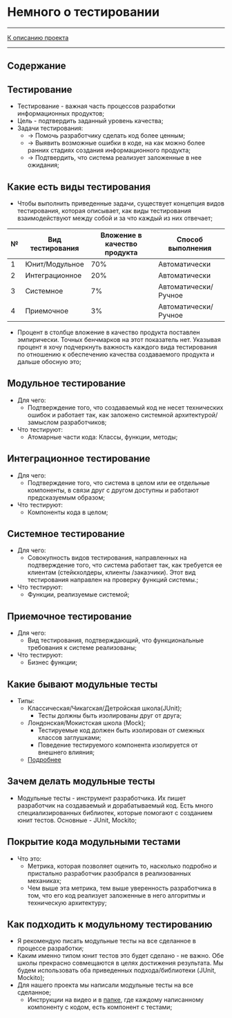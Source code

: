 # Немного о тестировании
****
[К описанию проекта](../../../../../../../README.md)
**** 
## Содержание


## Тестирование
* Тестирование - важная часть процессов разработки информационных продуктов;
* Цель - подтвердить заданный уровень качества;
* Задачи тестирования:
  * -> Помочь разработчику сделать код более ценным; 
  * -> Выявить возможные ошибки в коде, на как можно более ранних стадиях создания 
информационного продукта;
  * -> Подтвердить, что система реализует заложенные в нее ожидания;

## Какие есть виды тестирования
*  Чтобы выполнить приведенные задачи, существует концепция видов 
тестирования, которая описывает, как виды тестирования взаимодействуют 
между собой и за что каждый из них отвечает; 

| № | Вид тестирования | Вложение в качество продукта | Способ выполнения    |
|---|------------------|------------------------------|----------------------|
| 1 | Юнит/Модульное   | 70%                          | Автоматически        |
| 2 | Интеграционное   | 20%                          | Автоматически        |
| 3 | Системное        | 7%                           | Автоматически/Ручное |
| 4 | Приемочное       | 3%                           | Автоматически/Ручное |

* Процент в столбце вложение в качество продукта поставлен эмпирически. Точных
бенчмарков на этот показатель нет. Указывая процент я хочу подчеркнуть важность
каждого вида тестирования по отношению к обеспечению качества создаваемого 
продукта и дальше обосную это;

## Модульное тестирование
* Для чего:
  * Подтверждение того, что создаваемый код не несет технических ошибок и 
  работает так, как заложено системной архитектурой/замыслом разработчиков;
* Что тестируют:
  * Атомарные части кода: Классы, функции, методы;

## Интеграционное тестирование
* Для чего:
  * Подтверждение того, что система в целом или ее отдельные компоненты, 
  в связи друг с другом доступны и работают предсказуемым образом;
* Что тестируют:
  * Компоненты кода в целом;

## Системное тестирование
* Для чего:
  * Совокупность видов тестирования, направленных на подтверждение того, 
  что система работает так, как требуется ее клиентам (стейкхолдеры, клиенты
  /заказчики). Этот вид тестирования направлен на проверку функций системы.;
* Что тестируют:
  * Функции, реализуемые системой;

## Приемочное тестирование
* Для чего:
  * Вид тестирования, подтверждающий, что функциональные требования к системе 
  реализованы;
* Что тестируют:
  * Бизнес функции;

## Какие бывают модульные тесты
* Типы:
  * Классическая/Чикагская/Детройская школа(JUnit);
    * Тесты должны быть изолированы друг от друга;
  * Лондонская/Мокистская школа (Mock);
    * Тестируемые код должен быть изолирован от смежных классов заглушками;
    * Поведение тестируемого компонента изолируется от внешнего влияния;
  * [Подробнее](https://habr.com/ru/companies/jugru/articles/571126/)

## Зачем делать модульные тесты
* Модульные тесты - инструмент разработчика. Их пишет разработчик на 
создаваемый и дорабатываемый код. Есть много специализированных библиотек,
которые помогают с созданием юнит тестов. Основные - JUnit, Mockito;

## Покрытие кода модульными тестами
* Что это:
  * Метрика, которая позволяет оценить то, насколько подробно 
  и пристально разработчик разобрался в реализованных механиках;
  * Чем выше эта метрика, тем выше уверенность разработчика в том, что его
  код реализует заложенные в него алгоритмы и техническую архитектуру;

## Как подходить к модульному тестированию
* Я рекомендую писать модульные тесты на все сделанное в процессе разработки;
* Каким именно типом юнит тестов это будет сделано - не важно. Обе школы
прекрасно совмещаются в целях достижения результата. Мы будем использовать
оба приведенных подхода/библиотеки (JUnit, Mockito);
* Для нашего проекта мы написали модульные тесты на все сделанное;
  * Инструкции на видео и в [папке](../../../../test), где каждому написанному компоненту с кодом, есть компонент с тестами;
